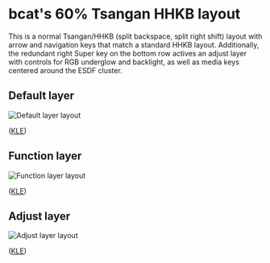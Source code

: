 # bcat's 60% Tsangan HHKB layout

This is a normal Tsangan/HHKB (split backspace, split right shift) layout with
arrow and navigation keys that match a standard HHKB layout. Additionally, the
redundant right Super key on the bottom row actives an adjust layer with
controls for RGB underglow and backlight, as well as media keys centered around
the ESDF cluster.

## Default layer

![Default layer layout](https://i.imgur.com/et26km2.png)

([KLE](http://www.keyboard-layout-editor.com/#/gists/86b33d75aa6f56d8781ab3d8475f4e77))

## Function layer

![Function layer layout](https://i.imgur.com/s2uyH2U.png)

([KLE](http://www.keyboard-layout-editor.com/#/gists/f6311fd7e315de781143b80eb040a551))

## Adjust layer

![Adjust layer layout](https://i.imgur.com/BKNez3Z.png)

([KLE](http://www.keyboard-layout-editor.com/#/gists/65ac939caec878401603bc36290852d4))
